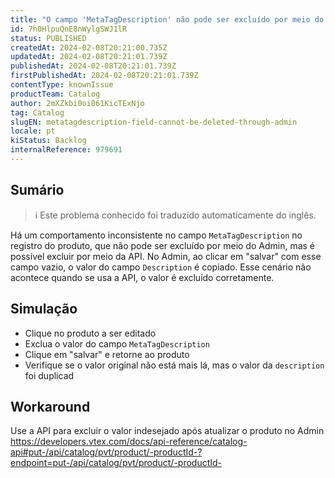 ```yaml
---
title: "O campo 'MetaTagDescription' não pode ser excluído por meio do Admin"
id: 7h0HlpuQnE8nWylgSWJ1lR
status: PUBLISHED
createdAt: 2024-02-08T20:21:00.735Z
updatedAt: 2024-02-08T20:21:01.739Z
publishedAt: 2024-02-08T20:21:01.739Z
firstPublishedAt: 2024-02-08T20:21:01.739Z
contentType: knownIssue
productTeam: Catalog
author: 2mXZkbi0oi061KicTExNjo
tag: Catalog
slugEN: metatagdescription-field-cannot-be-deleted-through-admin
locale: pt
kiStatus: Backlog
internalReference: 979691
---
```


## Sumário

>ℹ️ Este problema conhecido foi traduzido automaticamente do inglês.


Há um comportamento inconsistente no campo `MetaTagDescription` no registro do produto, que não pode ser excluído por meio do Admin, mas é possível excluir por meio da API. No Admin, ao clicar em "salvar" com esse campo vazio, o valor do campo `Description` é copiado. Esse cenário não acontece quando se usa a API, o valor é excluído corretamente.

## Simulação



- Clique no produto a ser editado
- Exclua o valor do campo `MetaTagDescription`
- Clique em "salvar" e retorne ao produto
- Verifique se o valor original não está mais lá, mas o valor da `description` foi duplicad

## Workaround


Use a API para excluir o valor indesejado após atualizar o produto no Admin
https://developers.vtex.com/docs/api-reference/catalog-api#put-/api/catalog/pvt/product/-productId-?endpoint=put-/api/catalog/pvt/product/-productId-




